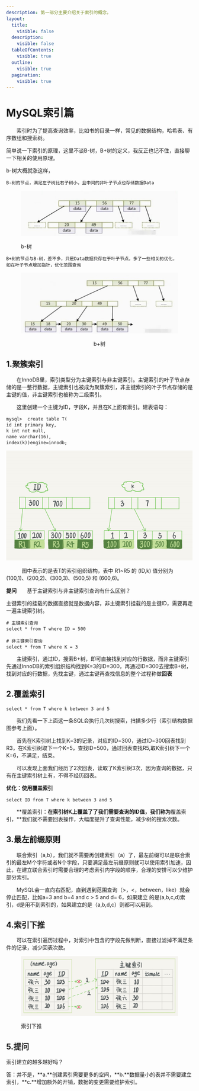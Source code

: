 ```yaml
---
description: 第一部分主要介绍关于索引的概念。
layout:
  title:
    visible: false
  description:
    visible: false
  tableOfContents:
    visible: true
  outline:
    visible: true
  pagination:
    visible: true
---
```


# MySQL索引篇

　　索引时为了提高查询效率，比如书的目录一样，常见的数据结构，哈希表、有序数组和搜索树。

简单说一下索引的原理，这里不谈B-树，B+树的定义，我反正也记不住，直接聊一下相关的使用原理。

b-树大概就涨这样，

```
B-树的节点，满足左子树比右子树小，且中间的非叶子节点也存储数据Data

```

<figure><img src="../../.gitbook/assets/b-tree.jpg" alt=""><figcaption><p>b-树</p></figcaption></figure>

```
B+树的节点与B-树，差不多，只是Data数据只存在于叶子节点。多了一些相关的优化，
如在叶子节点增加指针，优化范围查询
```

<div align="center">

<figure><img src="../../.gitbook/assets/B+tree.jpg" alt=""><figcaption><p>b+树</p></figcaption></figure>

</div>

## 1.聚簇索引

　　在InnoDB里，索引类型分为主键索引与非主键索引。主键索引的叶子节点存储的是一整行数据，主键索引也被成为聚簇索引，非主键索引的叶子节点存储的是主键的值，非主键索引也被称为二级索引。

　　这里创建一个主键为ID，字段K，并且在K上面有索引。建表语句：

```
mysql>  create table T(
id int primary key,
k int not null,
name varchar(16),
index(k))engine=innodb;
```

![InnoDB索引组织结构](<../../.gitbook/assets/image (14).png>)

　　　图中表示的是表T的索引组织结构，表中 R1\~R5 的 (ID,k) 值分别为 (100,1)、(200,2)、(300,3)、(500,5) 和 (600,6)。

**提问**　　基于主键索引与非主键索引查询有什么区别？

主键索引的挂载的数据直接就是数据内容，非主键索引挂载的是主键ID，需要再走一遍主键索引树。

```
# 主键索引查询
select * from T where ID = 500

# 非主键索引查询
select * from T where K = 3
```

　　主键索引，通过ID，搜索B+树，即可直接找到对应的行数据，而非主键索引先通过InnoDB的索引组织结构找到K=3的ID=300，再通过ID=300去搜索B+树，找到对应的行数据，先找主键，通过主键再查找信息的整个过程称做**回表**

## 2.覆盖索引

```
select * from T where k between 3 and 5
```

　　我们先看一下上面这一条SQL会执行几次树搜索，扫描多少行（索引结构数据图参考上面）。

　　首先在K索引树上找到K=3的记录，对应的ID=300，通过ID=300回表找到R3，在K索引树取下一个K=5，查找ID=500，通过回表查找R5,取K索引树下一个K=6，不满足，结束。

　　可以发现上面我们经历了2次回表，读取了K索引树3次，因为查询的数据，只有在主键索引树上有，不得不经历回表。

**优化：使用覆盖索引**

```
select ID from T where k between 3 and 5
```

　　\*\*覆盖索引：**在索引树K上覆盖了了我们需要查询的ID值，我们称为**覆盖索引，\*\*我们就不需要回表操作，大幅度提升了查询性能，减少树的搜索次数。

## 3.最左前缀原则

　　联合索引（a,b），我们就不需要再创建索引（a）了，最左前缀可以是联合索引的最左M个字符或者N个字段，只要满足最左前缀原则就可以使用索引加速，因此，在建立联合索引时需要合理的考虑索引内字段的顺序，合理的安排可以少维护部分索引。

　　MySQL会一直向右匹配，直到遇到范围查询（>，<，between，like）就会停止匹配，比如a=3 and b=4 and c > 5 and d= 6，如果建立 的是(a,b,c,d)索引，d是用不到索引的，如果建立的是（a,b,d,c）则都可以用到。

## 4.索引下推

　　可以在索引遍历过程中，对索引中包含的字段先做判断，直接过滤掉不满足条件的记录，减少回表次数。

<figure><img src="../../.gitbook/assets/image.png" alt=""><figcaption><p>索引下推</p></figcaption></figure>

## 5.提问

索引建立的越多越好吗？

答：并不是，\*\*a.\*\*创建索引需要更多的空间，\*\*b.\*\*数据量小的表并不需要建立索引，\*\*c.\*\*增加额外的开销，数据的变更需要维护索引。
